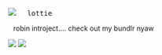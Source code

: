 
![](https://komarev.com/ghpvc/?username=edtroject&color=9A75A2)  ⠀<kbd> lottie </kbd>


 ⠀robin introject.... check out my bundlr nyaw



![](https://cdn.discordapp.com/attachments/379127701015101451/1271752017328476221/Untitled120.png?ex=66b87adc&is=66b7295c&hm=88063f83babf51f95c6ba2ad48ac040f50b6678aeb9b032ec72f8b79b1961ef1&)
 ![](https://cdn.discordapp.com/attachments/379127701015101451/1271751204241805404/Untitled119.png?ex=66b87a1b&is=66b7289b&hm=ebb0ee62c9c5315a753d3be793eaac10305294ac4caa8c900e1f831a98c7d7c9&)
